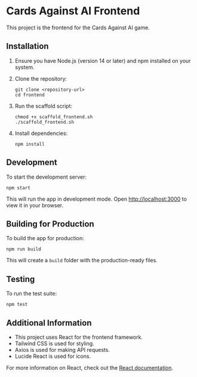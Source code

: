 # Cards Against AI Frontend

This project is the frontend for the Cards Against AI game.

## Installation

1. Ensure you have Node.js (version 14 or later) and npm installed on your system.

2. Clone the repository:
   ```
   git clone <repository-url>
   cd frontend
   ```

3. Run the scaffold script:
   ```
   chmod +x scaffold_frontend.sh
   ./scaffold_frontend.sh
   ```

4. Install dependencies:
   ```
   npm install
   ```

## Development

To start the development server:

```
npm start
```

This will run the app in development mode. Open [http://localhost:3000](http://localhost:3000) to view it in your browser.

## Building for Production

To build the app for production:

```
npm run build
```

This will create a `build` folder with the production-ready files.

## Testing

To run the test suite:

```
npm test
```

## Additional Information

- This project uses React for the frontend framework.
- Tailwind CSS is used for styling.
- Axios is used for making API requests.
- Lucide React is used for icons.

For more information on React, check out the [React documentation](https://reactjs.org/).
